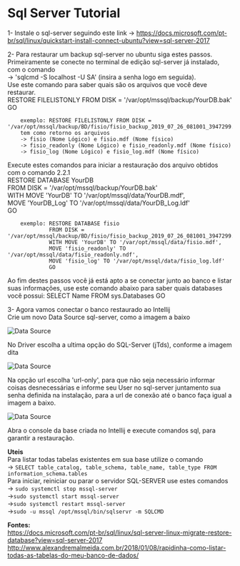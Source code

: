 # Sql Server Tutorial


1- Instale o sql-server seguindo este link -> https://docs.microsoft.com/pt-br/sql/linux/quickstart-install-connect-ubuntu?view=sql-server-2017<br>

2- Para restaurar um backup sql-server no ubuntu siga estes passos.<br>
   Primeiramente se conecte no terminal de edição sql-server já instalado, com o comando<br> -> 'sqlcmd -S localhost -U SA' (insira a senha logo em seguida).<br>
   Use este comando para saber quais são os arquivos que você deve restaurar.<br>
      RESTORE FILELISTONLY FROM DISK = '/var/opt/mssql/backup/YourDB.bak'<br>
      GO<br>
        
        exemplo: RESTORE FILELISTONLY FROM DISK = '/var/opt/mssql/backup/BD/fisio/fisio_backup_2019_07_26_081001_3947299.bak
        tem como retorno os arquivos 
        -> fisio (Nome Lógico) e fisio.mdf (Nome físico)
        -> fisio_readonly (Nome Lógico) e fisio_readonly.mdf (Nome físico)
        -> fisio_log (Nome Lógico) e fisio_log.mdf (Nome físico)
        
   Execute estes comandos para iniciar a restauração dos arquivo obtidos com o comando 2.2.1<br>
       RESTORE DATABASE YourDB<br>
       FROM DISK = '/var/opt/mssql/backup/YourDB.bak'<br>
       WITH MOVE 'YourDB' TO '/var/opt/mssql/data/YourDB.mdf',<br>
       MOVE 'YourDB_Log' TO '/var/opt/mssql/data/YourDB_Log.ldf'<br>
       GO<br>
        
        exemplo: RESTORE DATABASE fisio
                 FROM DISK = '/var/opt/mssql/backup/BD/fisio/fisio_backup_2019_07_26_081001_3947299.bak'
                 WITH MOVE 'YourDB' TO '/var/opt/mssql/data/fisio.mdf',
                 MOVE 'fisio_readonly' TO '/var/opt/mssql/data/fisio_readonly.ndf',
                 MOVE 'fisio_log' TO '/var/opt/mssql/data/fisio_log.ldf'
                 GO
        
  
<p>Ao fim destes passos você já está apto a se conectar junto ao banco e listar suas informações,
    use este comando abaixo para saber quais databases você possui:
    SELECT Name FROM sys.Databases
    GO </p>
    
3- Agora vamos conectar o banco restaurado ao Intellij<br>
   Crie um novo Data Source sql-server, como a imagem a baixo<br>

![Data Source](https://i.imgur.com/R7CeVF3g.png)

   No Driver escolha a ultima opção do SQL-Server (jTds), conforme a imagem dita<br> 
   
![Data Source](https://i.imgur.com/bnq1mp9g.png)

   Na opção url escolha 'url-only', para que não seja necessário informar coisas desnecessárias e informe seu User no sql-server juntamento sua senha definida na instalação, para a url de conexão até o banco faça igual a imagem a baixo.
   
![Data Source](https://i.imgur.com/jEdHMgjg.png)

   Abra o console da base criada no Intellij e execute comandos sql, para garantir a restauração.
    


**Uteis**<br>
Para listar todas tabelas existentes em sua base utilize o comando<br> -> ```SELECT table_catalog, table_schema, table_name, table_type FROM information_schema.tables```
<br>Para iniciar, reiniciar ou parar o servidor SQL-SERVER use estes comandos<br> -> ```sudo systemctl stop mssql-server```<br>
 ->```sudo systemctl start mssql-server```<br>
 ->```sudo systemctl restart mssql-server```<br>
 ->```sudo -u mssql /opt/mssql/bin/sqlservr -m SQLCMD``` <br>
 
 
 **Fontes:** <br>
https://docs.microsoft.com/pt-br/sql/linux/sql-server-linux-migrate-restore-database?view=sql-server-2017 <br>
http://www.alexandremalmeida.com.br/2018/01/08/rapidinha-como-listar-todas-as-tabelas-do-meu-banco-de-dados/
